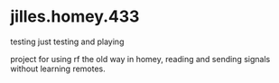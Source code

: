 # jilles.homey.433
testing just testing and playing

project for using rf the old way in homey, reading and sending signals without learning remotes. 


